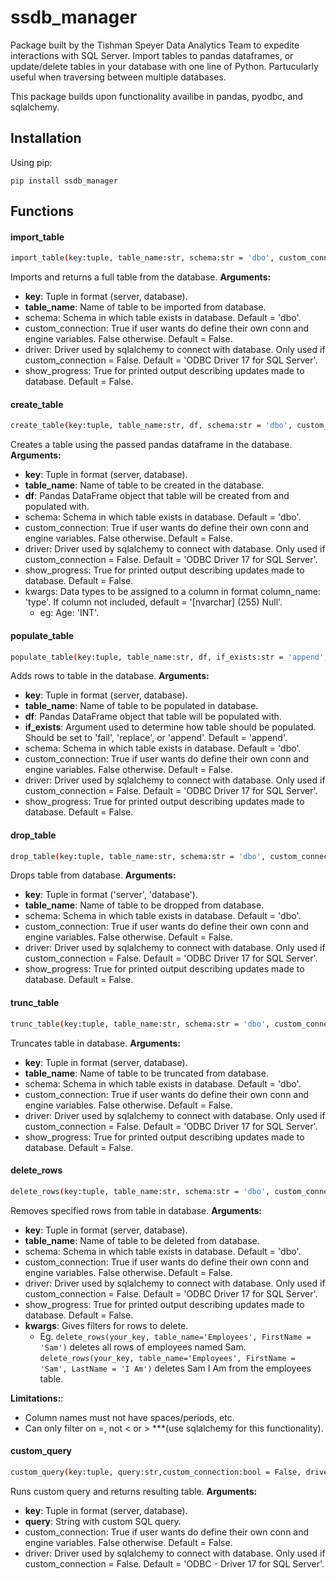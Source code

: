 # ssdb_manager

Package built by the Tishman Speyer Data Analytics Team to expedite interactions with SQL Server. Import tables to pandas dataframes, or update/delete tables in your database with one line of Python. Partucularly useful when traversing between multiple databases. 

This package builds upon functionality availibe in pandas, pyodbc, and sqlalchemy. 

## Installation
Using pip:
``` 
pip install ssdb_manager
```

## Functions

#### import_table

```sh
import_table(key:tuple, table_name:str, schema:str = 'dbo', custom_connection:bool = False, driver:str = 'ODBC Driver 17 for SQL Server', show_progress:bool = False)
```
Imports and returns a full table from the database.
**Arguments:**
  - **key**: Tuple in format (server, database).
  - **table_name**: Name of table to be imported from database. 
  - schema: Schema in which table exists in database. Default = 'dbo'.
  - custom_connection: True if user wants do define their own conn and engine variables. False otherwise. Default = False.
  - driver: Driver used by sqlalchemy to connect with database. Only used if custom_connection = False. Default = 'ODBC Driver 17 for SQL Server'.
  - show_progress: True for printed output describing updates made to database. Default = False.

#### create_table
```sh
create_table(key:tuple, table_name:str, df, schema:str = 'dbo', custom_connection:bool = False, driver:str = 'ODBC Driver 17 for SQL Server', show_progress:bool = False, **kwargs)
```
Creates a table using the passed pandas dataframe in the database.
**Arguments:**
  - **key**: Tuple in format (server, database).
  - **table_name**: Name of table to be created in the database. 
  - **df**: Pandas DataFrame object that table will be created from and populated with.
  - schema: Schema in which table exists in database. Default = 'dbo'.
  - custom_connection: True if user wants do define their own conn and engine variables. False otherwise. Default = False.
  - driver: Driver used by sqlalchemy to connect with database. Only used if custom_connection = False. Default = 'ODBC Driver 17 for SQL Server'.
  - show_progress: True for printed output describing updates made to database. Default = False.
  - kwargs: Data types to be assigned to a column in format column_name: 'type'. If column not included, default = '[nvarchar] (255) Null'.
    - eg: Age: 'INT'.

#### populate_table
``` sh
populate_table(key:tuple, table_name:str, df, if_exists:str = 'append', schema:str = 'dbo', custom_connection:bool = False, driver:str = 'ODBC Driver 17 for SQL Server', show_progress:bool = False)
```
Adds rows to table in the database.
**Arguments:**
  - **key**: Tuple in format (server, database).
  - **table_name**: Name of table to be populated in database. 
  - **df**: Pandas DataFrame object that table will be populated with.
  - **if_exists**: Argument used to determine how table should be populated. Should be set to 'fail', 'replace', or 'append'. Default = 'append'.
  - schema: Schema in which table exists in database. Default = 'dbo'.
  - custom_connection: True if user wants do define their own conn and engine variables. False otherwise. Default = False.
  - driver: Driver used by sqlalchemy to connect with database. Only used if custom_connection = False. Default = 'ODBC Driver 17 for SQL Server'.
  - show_progress: True for printed output describing updates made to database. Default = False.

#### drop_table
```sh
drop_table(key:tuple, table_name:str, schema:str = 'dbo', custom_connection:bool = False, driver:str = 'ODBC Driver 17 for SQL Server', show_progress:bool = False)
```
Drops table from database. 
**Arguments:**
  -  **key**: Tuple in format ('server', 'database').
  -  **table_name**: Name of table to be dropped from database. 
  -  schema: Schema in which table exists in database. Default = 'dbo'.
  -  custom_connection: True if user wants do define their own conn and engine variables. False otherwise. Default = False.
  -  driver: Driver used by sqlalchemy to connect with database. Only used if custom_connection = False. Default = 'ODBC Driver 17 for SQL Server'.  
  -  show_progress: True for printed output describing updates made to database. Default = False.

#### trunc_table
```sh
trunc_table(key:tuple, table_name:str, schema:str = 'dbo', custom_connection:bool = False, driver:str = 'ODBC Driver 17 for SQL Server', show_progress:bool = False)
```
Truncates table in database.
**Arguments:**
  - **key**: Tuple in format (server, database).
  - **table_name**: Name of table to be truncated from database. 
  - schema: Schema in which table exists in database. Default = 'dbo'.
  - custom_connection: True if user wants do define their own conn and engine variables. False otherwise. Default = False.
  - driver: Driver used by sqlalchemy to connect with database. Only used if custom_connection = False. Default = 'ODBC Driver 17 for SQL Server'.
  - show_progress: True for printed output describing updates made to database. Default = False.  

#### delete_rows
```sh
delete_rows(key:tuple, table_name:str, schema:str = 'dbo', custom_connection:bool = False, driver:str = 'ODBC Driver 17 for SQL Server', show_progress:bool = False, **kwargs)
```
Removes specified rows from table in database. 
**Arguments:**
  - **key**: Tuple in format (server, database).
  - **table_name**: Name of table to be deleted from database. 
  - schema: Schema in which table exists in database. Default = 'dbo'.
  - custom_connection: True if user wants do define their own conn and engine variables. False otherwise. Default = False.
  - driver: Driver used by sqlalchemy to connect with database. Only used if custom_connection = False. Default = 'ODBC Driver 17 for SQL Server'.      
  - show_progress: True for printed output describing updates made to database. Default = False.
  - **kwargs**: Gives filters for rows to delete.
     - Eg. ```delete_rows(your_key, table_name='Employees', FirstName = 'Sam')``` deletes all rows of employees named Sam.
    ```delete_rows(your_key, table_name='Employees', FirstName = 'Sam', LastName = 'I Am')``` deletes Sam I Am from the employees table.

**Limitations:**: 
  - Column names must not have spaces/periods, etc.
  - Can only filter on =, not < or > ***(use sqlalchemy for this functionality).

#### custom_query
``` sh
custom_query(key:tuple, query:str,custom_connection:bool = False, driver:str = 'ODBC Driver 17 for SQL Server')
```
Runs custom query and returns resulting table.
**Arguments:**
  -  **key**: Tuple in format (server, database).
  -  **query**: String with custom SQL query.
  -  custom_connection: True if user wants do define their own conn and engine variables. False otherwise. Default = False. 
  -  driver: Driver used by sqlalchemy to connect with database. Only used if custom_connection = False. Default = 'ODBC  - Driver 17 for SQL Server'.
